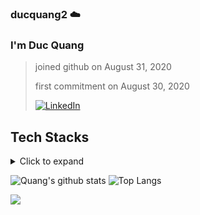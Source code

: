### ducquang2 ☁️

<h3>I'm Duc Quang</h3>


>joined github on August 31, 2020
>
>first commitment on August 30, 2020
>
>[![LinkedIn](https://img.shields.io/badge/-LINKEDIN-0077B5?style=for-the-badge&logo=linkedin&logoColor=white)](https://www.linkedin.com/in/duc-quang/)

## Tech Stacks
<details>
  <summary>Click to expand</summary>
  
|   | Stack | Languages and Tools |
|-- |------|------------|
|   | **Front-End** | ![HTML5](https://img.shields.io/badge/-HTML5-black?style=flat-square&logo=html5) ![CSS3](https://img.shields.io/badge/-CSS3-black?style=flat-square&logo=css3) ![JavaScript](https://img.shields.io/badge/-JavaScript-black?style=flat-square&logo=javascript) ![NPM](https://img.shields.io/badge/npm-CB3837?style=flat-square&logo=npm) ![React](https://img.shields.io/badge/React-20232A?style=flat-square&logo=react&logoColor=61DAFB)|
|   | **Back-End** | ![Python](https://img.shields.io/badge/Python-14354C?style=flat-square&logo=python) ![PostgreSQL](https://img.shields.io/badge/PostgreSQL-316192?style=flat-square&logo=postgresql)|
</details>

![Quang's github stats](https://github-readme-stats.vercel.app/api?username=ducquang2&show_icons=true&theme=merko) ![Top Langs](https://github-readme-stats.vercel.app/api/top-langs/?username=ducquang2&layout=compact&theme=merko)

![](https://komarev.com/ghpvc/?username=ducquang2&style=flat-square&label=Profile+Views&color=000000)

<!-- 
    Visitors
    Portfolio
    Personal Blogs 
    Social Media, Contact
    Languages and Tools
    Projects
    Github Stats
 -->
